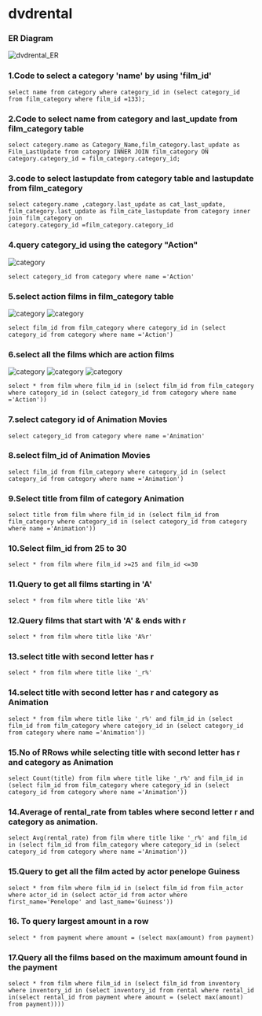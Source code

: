 # dvdrental


### ER Diagram
![dvdrental_ER](dvdrental_ER.jpg)


### 1.Code to select a category 'name' by using 'film_id'
```
select name from category where category_id in (select category_id from film_category where film_id =133);
```

### 2.Code to select name from  category and last_update from film_category table 
```
select category.name as Category_Name,film_category.last_update as Film_LastUpdate from category INNER JOIN film_category ON category.category_id = film_category.category_id;
```
### 3.code to select lastupdate from category table and lastupdate from film_category
```
select category.name ,category.last_update as cat_last_update,
film_category.last_update as film_cate_lastupdate from category inner join film_category on
category.category_id =film_category.category_id
```
### 4.query category_id using the category "Action"
![category](category.jpg)
```
select category_id from category where name ='Action'
```
### 5.select action films in film_category table
![category](category.jpg) ![category](film_category.jpg)
```
select film_id from film_category where category_id in (select category_id from category where name ='Action')
```
### 6.select all the films  which are action films
![category](category.jpg) ![category](film_category.jpg) 
![category](film.jpg)
```
select * from film where film_id in (select film_id from film_category where category_id in (select category_id from category where name ='Action'))
```
### 7.select category id of Animation Movies
```
select category_id from category where name ='Animation'
```
### 8.select film_id of Animation Movies
```
select film_id from film_category where category_id in (select category_id from category where name ='Animation')
```
### 9.Select title from film of category Animation
```
select title from film where film_id in (select film_id from film_category where category_id in (select category_id from category where name ='Animation'))

```
### 10.Select film_id from 25 to 30
```
select * from film where film_id >=25 and film_id <=30 
```
### 11.Query to get all films starting in 'A'
```
select * from film where title like 'A%'
```
### 12.Query films that start with 'A' & ends with r
```
select * from film where title like 'A%r'
```
### 13.select title with second letter has r
```
select * from film where title like '_r%'
```
### 14.select title with second letter has r and category as Animation
```
select * from film where title like '_r%' and film_id in (select film_id from film_category where category_id in (select category_id from category where name ='Animation'))

```
### 15.No of RRows while selecting title with second letter has r and category as Animation 
```
select Count(title) from film where title like '_r%' and film_id in (select film_id from film_category where category_id in (select category_id from category where name ='Animation'))
```
### 14.Average of rental_rate from tables where second letter r and category as animation.
```
select Avg(rental_rate) from film where title like '_r%' and film_id in (select film_id from film_category where category_id in (select category_id from category where name ='Animation'))
```
### 15.Query to get all the film acted by actor penelope Guiness
```
select * from film where film_id in (select film_id from film_actor where actor_id in (select actor_id from actor where first_name='Penelope' and last_name='Guiness'))
```
### 16. To query largest amount in a row
```
select * from payment where amount = (select max(amount) from payment)
```
### 17.Query all the films based on the maximum amount found in the payment
```
select * from film where film_id in (select film_id from inventory where inventory_id in (select inventory_id from rental where rental_id in(select rental_id from payment where amount = (select max(amount) from payment))))
```


